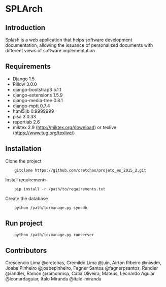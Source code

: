 SPLArch
=======================

Introduction
------------
Splash is a web application that helps software development documentation, allowing the issuance of personalized documents with different views of software implementation


Requirements
---------------------------

  * Django	1.5
  * Pillow	3.0.0
  * django-bootstrap3	5.1.1
  * django-extensions	1.5.9
  * django-media-tree	0.8.1
  * django-mptt	0.7.4
  * html5lib	0.9999999
  * pisa	3.0.33
  * reportlab	2.6
  * miktex 2.9 (http://miktex.org/download) or texlive (https://www.tug.org/texlive/)

Installation 
---------------------------

Clone the project

        gitclone https://github.com/cretchas/projeto_es_2015_2.git

Install requirements

        pip install -r /path/to/requirements.txt

Create the database

        python /path/to/manage.py syncdb


Run project
---------------------------

        python /path/to/manage.py runserver


Contributors
---------------------------
Crescencio Lima @cretchas, Cremildo Lima @juin, Airton Ribeiro @niwdm, Joabe Pinheiro @joabepinheiro, Fagner Santos @fagnerpsantos, Randler @randler,
Ramon @ramonmsp, Cátia Oliveira, Mateus, Leonardo Aguiar @leonardaguiar, Italo Miranda @italo-miranda
